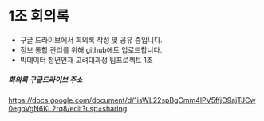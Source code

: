 # 1조 회의록 
- 구글 드라이브에서 회의록 작성 및 공유 중입니다. 
- 정보 통합 관리를 위해 github에도 업로드합니다.
- 빅데이터 청년인재 고려대과정 팀프로젝트 1조

##### 회의록 구글드라이브 주소
https://docs.google.com/document/d/1isWL22spBgCmm4lPV5ffjO9ajTJCw0egoVgN6KL2rq8/edit?usp=sharing
